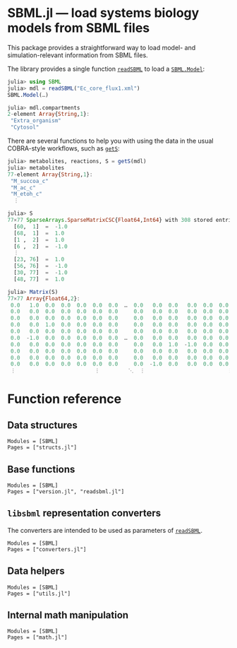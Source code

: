 
# SBML.jl — load systems biology models from SBML files

This package provides a straightforward way to load model- and
simulation-relevant information from SBML files.

The library provides a single function [`readSBML`](@ref) to load a
[`SBML.Model`](@ref):

```julia
julia> using SBML
julia> mdl = readSBML("Ec_core_flux1.xml")
SBML.Model(…)

julia> mdl.compartments
2-element Array{String,1}:
 "Extra_organism"
 "Cytosol"
```

There are several functions to help you with using the data in the usual
COBRA-style workflows, such as [`getS`](@ref):

```julia
julia> metabolites, reactions, S = getS(mdl)
julia> metabolites
77-element Array{String,1}:
 "M_succoa_c"
 "M_ac_c"
 "M_etoh_c"
  ⋮

julia> S
77×77 SparseArrays.SparseMatrixCSC{Float64,Int64} with 308 stored entries:
  [60,  1]  =  -1.0
  [68,  1]  =  1.0
  [1 ,  2]  =  1.0
  [6 ,  2]  =  -1.0
  ⋮
  [23, 76]  =  1.0
  [56, 76]  =  -1.0
  [30, 77]  =  -1.0
  [48, 77]  =  1.0

julia> Matrix(S)
77×77 Array{Float64,2}:
 0.0   1.0  0.0  0.0  0.0  0.0  0.0  …  0.0   0.0  0.0   0.0  0.0  0.0  0.0
 0.0   0.0  0.0  0.0  0.0  0.0  0.0     0.0   0.0  0.0   0.0  0.0  0.0  0.0
 0.0   0.0  0.0  0.0  0.0  0.0  0.0     0.0   0.0  0.0   0.0  0.0  0.0  0.0
 0.0   0.0  1.0  0.0  0.0  0.0  0.0     0.0   0.0  0.0   0.0  0.0  0.0  0.0
 0.0   0.0  0.0  0.0  0.0  0.0  0.0     0.0   0.0  0.0   0.0  0.0  0.0  0.0
 0.0  -1.0  0.0  0.0  0.0  0.0  0.0  …  0.0   0.0  0.0   0.0  0.0  0.0  0.0
 0.0   0.0  0.0  0.0  0.0  0.0  0.0     0.0   0.0  1.0  -1.0  0.0  0.0  0.0
 0.0   0.0  0.0  0.0  0.0  0.0  0.0     0.0   0.0  0.0   0.0  0.0  0.0  0.0
 0.0   0.0  0.0  0.0  0.0  0.0  0.0     0.0   0.0  0.0   0.0  0.0  0.0  0.0
 0.0   0.0  0.0  0.0  0.0  0.0  0.0     0.0  -1.0  0.0   0.0  0.0  0.0  0.0
 ⋮                         ⋮         ⋱  ⋮                          ⋮    
```

# Function reference

## Data structures

```@autodocs
Modules = [SBML]
Pages = ["structs.jl"]
```

## Base functions

```@autodocs
Modules = [SBML]
Pages = ["version.jl", "readsbml.jl"]
```

## `libsbml` representation converters

The converters are intended to be used as parameters of [`readSBML`](@ref).

```@autodocs
Modules = [SBML]
Pages = ["converters.jl"]
```

## Data helpers

```@autodocs
Modules = [SBML]
Pages = ["utils.jl"]
```

## Internal math manipulation

```@autodocs
Modules = [SBML]
Pages = ["math.jl"]
```
